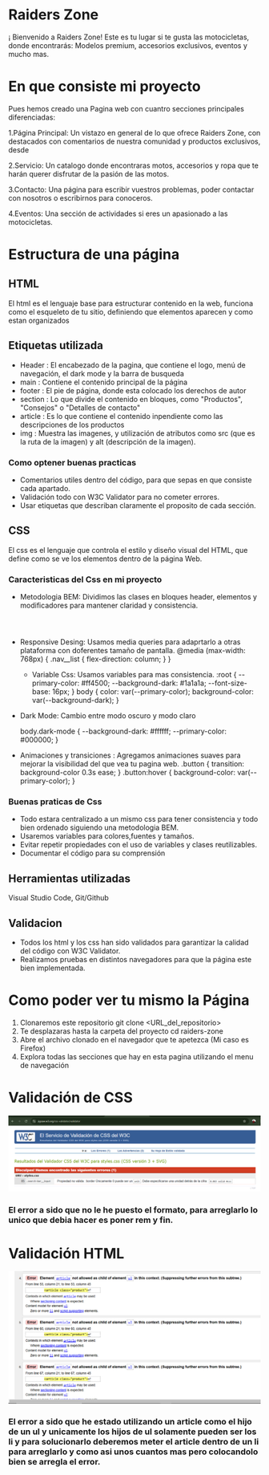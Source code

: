 # Raiders Zone

¡ Bienvenido a Raiders Zone! Este es tu lugar si te gusta las motocicletas, donde encontrarás: Modelos premium, accesorios exclusivos,
eventos y mucho mas.

# En que consiste mi proyecto

Pues hemos creado una Pagina web con cuantro secciones principales diferenciadas:

1.Página Principal: Un vistazo en general de lo que ofrece Raiders Zone, con destacados con comentarios de nuestra comunidad y productos exclusivos, desde 

2.Servicio: Un catalogo donde encontraras motos, accesorios y ropa que te harán querer disfrutar de la pasión de las motos.

3.Contacto: Una página para escribir vuestros problemas, poder contactar con nosotros o escribirnos para conoceros.

4.Eventos: Una sección de actividades si eres un apasionado a las motocicletas.

# Estructura de una página

## HTML

El html es el lenguaje base para estructurar contenido en la web, funciona como el esqueleto de tu sitio, definiendo que elementos aparecen y como estan organizados

## Etiquetas utilizada
- Header : El encabezado de la pagina, que contiene el logo, menú de navegación, el dark mode y la barra de busqueda
- main : Contiene el contenido principal de la página
- footer : El pie de página, donde esta colocado los derechos de autor
- section : Lo que divide el contenido en bloques, como "Productos", "Consejos" o "Detalles de contacto"
- article : Es lo que contiene el contenido inpendiente como las descripciones de los productos
- img : Muestra las imagenes, y utilización de atributos como src (que es la ruta de la imagen) y alt (descripción de la imagen).

### Como optener buenas practicas 

- Comentarios utiles dentro del código, para que sepas en que consiste cada apartado.
- Validación todo con W3C Validator para no cometer errores.
- Usar etiquetas que describan claramente el proposito de cada sección.


## CSS

El css es el lenguaje que controla el estilo y diseño visual del HTML, que define como se ve los elementos dentro de la página Web.

### Caracteristicas del Css en mi proyecto

- Metodologia BEM: Dividimos las clases en bloques header, elementos y modificadores para mantener claridad y consistencia.
  <header class="header">
        <section class="header__branding">

- Responsive Desing: Usamos media queries para adaprtarlo a otras plataforma con doferentes tamaño de pantalla.
  @media (max-width: 768px) {
    .nav__list {
        flex-direction: column;
    }
}


  - Variable Css: Usamos variables para mas consistencia.
   :root {
    --primary-color: #ff4500;
    --background-dark: #1a1a1a;
    --font-size-base: 16px;
}
body {
    color: var(--primary-color);
    background-color: var(--background-dark);
}


- Dark Mode: Cambio entre modo oscuro y modo claro

  body.dark-mode {
    --background-dark: #ffffff;
    --primary-color: #000000;
}

- Animaciones y transiciones : Agregamos animaciones suaves para mejorar la visibilidad del que vea tu pagina web.
  .button {
    transition: background-color 0.3s ease;
}
.button:hover {
    background-color: var(--primary-color);
}




### Buenas praticas de Css
- Todo estara centralizado a un mismo css para tener consistencia y todo bien ordenado siguiendo una metodologia BEM.
- Usaremos variables para colores,fuentes y tamaños.
- Evitar repetir propiedades con el uso de variables y clases reutilizables.
- Documentar el código para su comprensión
  

## Herramientas utilizadas

Visual Studio Code,
Git/Github

## Validacion

- Todos los html y los css han sido validados para garantizar la calidad del código con W3C Validator.
- Realizamos pruebas en distintos navegadores para que la página este bien implementada.

# Como poder ver tu mismo la Página

1. Clonaremos este repositorio
   git clone <URL_del_repositorio>
2. Te desplazaras hasta la carpeta del proyecto
   cd raiders-zone
3. Abre el archivo clonado en el navegador que te apetezca (Mi caso es Firefox)
4. Explora todas las secciones que hay en esta pagina utilizando el menu de navegación







# Validación de CSS

![Erro en el Css](./assets/csserror.PNG)



### El error a sido que no le he puesto el formato, para arreglarlo lo unico que debia hacer es poner rem y fin.




# Validación HTML

![Error en el HTML](./assets/Errorpaginaservicio.PNG)


### El error a sido que he estado utilizando un article como el hijo de un ul y unicamente los hijos de ul solamente pueden ser los li y para solucionarlo deberemos meter el article dentro de un li para arreglarlo y como asi unos cuantos mas pero colocandolo bien se arregla el error.

